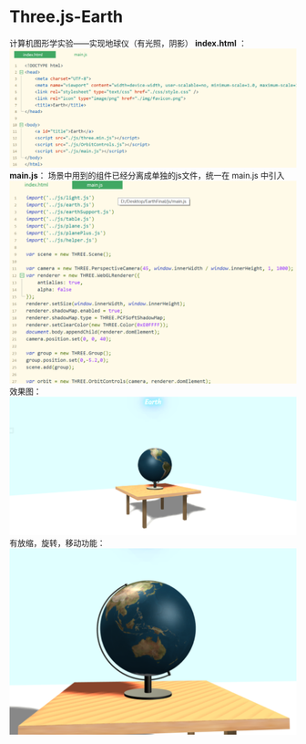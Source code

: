 # Three.js-Earth
计算机图形学实验——实现地球仪（有光照，阴影）
**index.html** ：
![image](./README/code1.png)
**main.js**：
场景中用到的组件已经分离成单独的js文件，统一在 main.js 中引入
![image](./README/code2.png)
效果图：
![image](./README/demo1.png)
有放缩，旋转，移动功能：
![image](./README/demo2.png)
